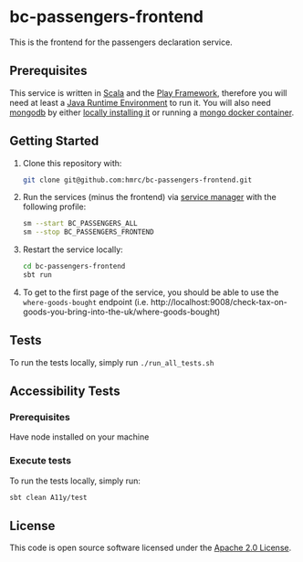 # bc-passengers-frontend

This is the frontend for the passengers declaration service.

## Prerequisites

This service is written in [Scala](https://www.scala-lang.org/) and the [Play Framework](https://www.playframework.com/), therefore you will need at least a [Java Runtime Environment](https://www.java.com/en/download/) to run it. You will also need [mongodb](https://mongodb.com) by either [locally installing it](https://docs.mongodb.com/guides/server/install/) or running a [mongo docker container](https://hub.docker.com/_/mongo).

## Getting Started

1. Clone this repository with:
   ```bash
   git clone git@github.com:hmrc/bc-passengers-frontend.git
   ```
2. Run the services (minus the frontend) via [service manager](https://github.com/hmrc/service-manager) with the following profile:
   ```bash
   sm --start BC_PASSENGERS_ALL
   sm --stop BC_PASSENGERS_FRONTEND
   ```
3. Restart the service locally:
   ```bash
   cd bc-passengers-frontend
   sbt run
   ```
4. To get to the first page of the service, you should be able to use the `where-goods-bought` endpoint (i.e. http://localhost:9008/check-tax-on-goods-you-bring-into-the-uk/where-goods-bought)

## Tests

To run the tests locally, simply run `./run_all_tests.sh`

## Accessibility Tests

### Prerequisites
Have node installed on your machine

### Execute tests
To run the tests locally, simply run:
```bash
sbt clean A11y/test
```

## License

This code is open source software licensed under the [Apache 2.0 License]("http://www.apache.org/licenses/LICENSE-2.0.html").
